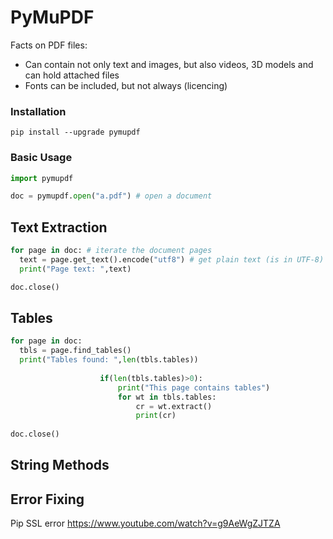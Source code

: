 # PyMuPDF

Facts on PDF files:
* Can contain not only text and images, but also videos, 3D models and can hold attached files
* Fonts can be included, but not always (licencing)


### Installation

```pip install --upgrade pymupdf```


### Basic Usage

```python
import pymupdf

doc = pymupdf.open("a.pdf") # open a document
```


## Text Extraction

```python
for page in doc: # iterate the document pages
  text = page.get_text().encode("utf8") # get plain text (is in UTF-8)
  print("Page text: ",text)

doc.close()
```



## Tables

```python
for page in doc:
  tbls = page.find_tables()
  print("Tables found: ",len(tbls.tables))
                   
                    if(len(tbls.tables)>0):
                        print("This page contains tables")
                        for wt in tbls.tables:
                            cr = wt.extract()
                            print(cr)
                            
doc.close()

```




## String Methods






## Error Fixing

Pip SSL error https://www.youtube.com/watch?v=g9AeWgZJTZA



